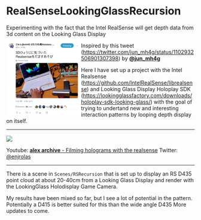 # RealSenseLookingGlassRecursion
Experimenting with the fact that the Intel RealSense will get depth data from 3d content on the Looking Glass Display

<a href="https://twitter.com/jun_mh4g/status/1102932506901307398"><img src="Docs/Images/tweet.png" align="left" width="200px" ></a>

Inspired by this tweet (https://twitter.com/jun_mh4g/status/1102932506901307398) by [**@jun_mh4g**](https://www.twitter.com/jun_mh4g)


Here I have set up a project with the Intel Realsense (https://github.com/IntelRealSense/librealsense) and Looking Glass Display Holoplay SDK (https://lookingglassfactory.com/downloads/holoplay-sdk-looking-glass/)
with the goal of trying to undertand new and interesting interaction patterns by looping depth display on itself. 

-------

<a href="https://www.youtube.com/watch?v=Rnau4ptFm7U"><img src="Docs/Images/Filming_holograms_with_the_realsense.gif" align="center" width="400px" ></a>

Youtube: [**alex archive** - Filming holograms with the realsense](https://www.youtube.com/watch?v=Rnau4ptFm7U) Twitter: [@enjrolas](https://www.twitter.com/enjrolas) 

-------

There is a scene in `Scenes/RSRecursion` that is set up to display an RS D435 point cloud at about 20-40cm from a Looking Glass Display and render with the LookingGlass Holodisplay Game Camera.

My results have been mixed so far, but I see a lot of potential in the pattern. Potentially a D415 is better suited for this 
than the wide angle D435 More updates to come.
